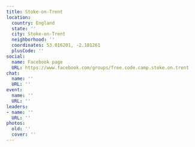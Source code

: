 ```yaml
---
title: Stoke-on-Trent
location:
  country: England
  state: ''
  city: Stoke-on-Trent
  neighborhood: ''
  coordinates: 53.016201, -2.181261
  plusCode: ''
social:
  name: Facebook page
  URL: https://www.facebook.com/groups/free.code.camp.stoke.on.trent
chat:
  name: ''
  URL: ''
event:
  name: ''
  URL: ''
leaders:
- name: ''
  URL: ''
photos:
  old: ''
  cover: ''
---
```

